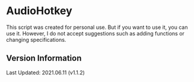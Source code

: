 # AudioHotkey 
This script was created for personal use. But if you want to use it, you can use it.
However, I do not accept suggestions such as adding functions or changing specifications.

## Version Information
Last Updated: 2021.06.11 (v1.1.2)
